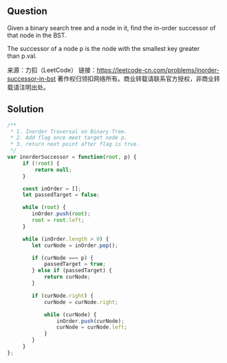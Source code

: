 ## Question
Given a binary search tree and a node in it, find the in-order successor of that node in the BST.

The successor of a node p is the node with the smallest key greater than p.val.

来源：力扣（LeetCode）
链接：https://leetcode-cn.com/problems/inorder-successor-in-bst
著作权归领扣网络所有。商业转载请联系官方授权，非商业转载请注明出处。

## Solution
```javascript
/**
 * 1. Inorder Traversal on Binary Tree.
 * 2. Add flag once meet target node p.
 * 3. return next point after flag is true.
 */
var inorderSuccessor = function(root, p) {
     if (!root) {
         return null;
     }

     const inOrder = [];
     let passedTarget = false;

     while (root) {
        inOrder.push(root);
        root = root.left;
     }

     while (inOrder.length > 0) {
        let curNode = inOrder.pop();

        if (curNode === p) {
            passedTarget = true;
        } else if (passedTarget) {
            return curNode;
        }

        if (curNode.right) {
            curNode = curNode.right;

            while (curNode) {
                inOrder.push(curNode);
                curNode = curNode.left;
            }
        }
     }
};
```